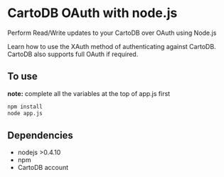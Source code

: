 CartoDB OAuth with node.js
=================================

Perform Read/Write updates to your CartoDB over OAuth using Node.js

Learn how to use the XAuth method of authenticating against CartoDB. CartoDB also supports full OAuth if required.


To use
------

**note:** complete all the variables at the top of app.js first

```bash
npm install
node app.js
```


Dependencies
------------
* nodejs >0.4.10
* npm
* CartoDB account